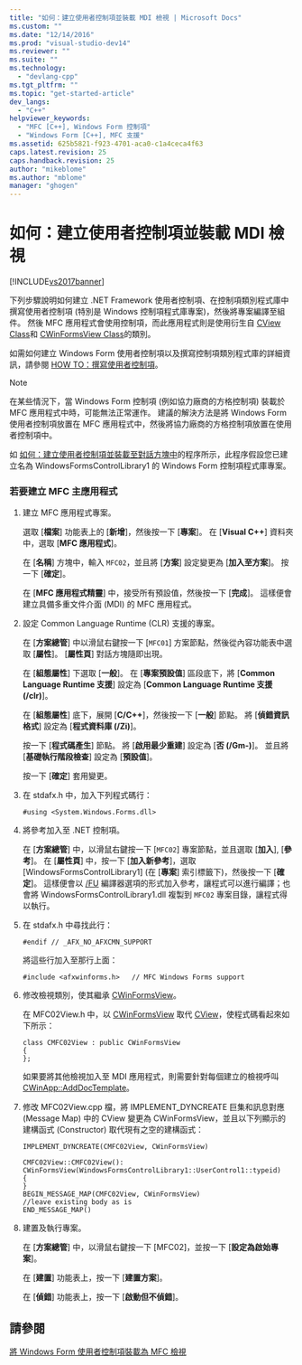 ```yaml
---
title: "如何：建立使用者控制項並裝載 MDI 檢視 | Microsoft Docs"
ms.custom: ""
ms.date: "12/14/2016"
ms.prod: "visual-studio-dev14"
ms.reviewer: ""
ms.suite: ""
ms.technology: 
  - "devlang-cpp"
ms.tgt_pltfrm: ""
ms.topic: "get-started-article"
dev_langs: 
  - "C++"
helpviewer_keywords: 
  - "MFC [C++], Windows Form 控制項"
  - "Windows Form [C++], MFC 支援"
ms.assetid: 625b5821-f923-4701-aca0-c1a4ceca4f63
caps.latest.revision: 25
caps.handback.revision: 25
author: "mikeblome"
ms.author: "mblome"
manager: "ghogen"
---
```

# 如何：建立使用者控制項並裝載 MDI 檢視
[!INCLUDE[vs2017banner](../assembler/inline/includes/vs2017banner.md)]

下列步驟說明如何建立 .NET Framework 使用者控制項、在控制項類別程式庫中撰寫使用者控制項 \(特別是 Windows 控制項程式庫專案\)，然後將專案編譯至組件。  然後 MFC 應用程式會使用控制項，而此應用程式則是使用衍生自 [CView Class](../mfc/reference/cview-class.md)和 [CWinFormsView Class](../mfc/reference/cwinformsview-class.md)的類別。  
  
 如需如何建立 Windows Form 使用者控制項以及撰寫控制項類別程式庫的詳細資訊，請參閱 [HOW TO：撰寫使用者控制項](../Topic/How%20to:%20Author%20Composite%20Controls.md)。  
  
> [!NOTE]
>  在某些情況下，當 Windows Form 控制項 \(例如協力廠商的方格控制項\) 裝載於 MFC 應用程式中時，可能無法正常運作。  建議的解決方法是將 Windows Form 使用者控制項放置在 MFC 應用程式中，然後將協力廠商的方格控制項放置在使用者控制項中。  
  
 如 [如何：建立使用者控制項並裝載至對話方塊中](../dotnet/how-to-create-the-user-control-and-host-in-a-dialog-box.md)的程序所示，此程序假設您已建立名為 WindowsFormsControlLibrary1 的 Windows Form 控制項程式庫專案。  
  
### 若要建立 MFC 主應用程式  
  
1.  建立 MFC 應用程式專案。  
  
     選取 \[**檔案**\] 功能表上的 \[**新增**\]，然後按一下 \[**專案**\]。  在 \[**Visual C\+\+**\] 資料夾中，選取 \[**MFC 應用程式**\]。  
  
     在 \[**名稱**\] 方塊中，輸入 `MFC02`，並且將 \[**方案**\] 設定變更為 \[**加入至方案**\]。  按一下 \[**確定**\]。  
  
     在 \[**MFC 應用程式精靈**\] 中，接受所有預設值，然後按一下 \[**完成**\]。  這樣便會建立具備多重文件介面 \(MDI\) 的 MFC 應用程式。  
  
2.  設定 Common Language Runtime \(CLR\) 支援的專案。  
  
     在 \[**方案總管**\] 中以滑鼠右鍵按一下 \[`MFC01`\] 方案節點，然後從內容功能表中選取 \[**屬性**\]。  \[**屬性頁**\] 對話方塊隨即出現。  
  
     在 \[**組態屬性**\] 下選取 \[**一般**\]。  在 \[**專案預設值**\] 區段底下，將 \[**Common Language Runtime 支援**\] 設定為 \[**Common Language Runtime 支援 \(\/clr\)**\]。  
  
     在 \[**組態屬性**\] 底下，展開 \[**C\/C\+\+**\]，然後按一下 \[**一般**\] 節點。  將 \[**偵錯資訊格式**\] 設定為 \[**程式資料庫 \(\/Zi\)**\]。  
  
     按一下 \[**程式碼產生**\] 節點。  將 \[**啟用最少重建**\] 設定為 \[**否 \(\/Gm\-\)**\]。  並且將 \[**基礎執行階段檢查**\] 設定為 \[**預設值**\]。  
  
     按一下 \[**確定**\] 套用變更。  
  
3.  在 stdafx.h 中，加入下列程式碼行：  
  
    ```  
    #using <System.Windows.Forms.dll>  
    ```  
  
4.  將參考加入至 .NET 控制項。  
  
     在 \[**方案總管**\] 中，以滑鼠右鍵按一下 \[`MFC02`\] 專案節點，並且選取 \[**加入**\], \[**參考**\]。  在 \[**屬性頁**\] 中，按一下 \[**加入新參考**\]，選取 \[WindowsFormsControlLibrary1\] \(在 \[**專案**\] 索引標籤下\)，然後按一下 \[**確定**\]。  這樣便會以 [\/FU](../build/reference/fu-name-forced-hash-using-file.md) 編譯器選項的形式加入參考，讓程式可以進行編譯；也會將 WindowsFormsControlLibrary1.dll 複製到 `MFC02` 專案目錄，讓程式得以執行。  
  
5.  在 stdafx.h 中尋找此行：  
  
    ```  
    #endif // _AFX_NO_AFXCMN_SUPPORT   
    ```  
  
     將這些行加入至那行上面：  
  
    ```  
    #include <afxwinforms.h>   // MFC Windows Forms support  
    ```  
  
6.  修改檢視類別，使其繼承 [CWinFormsView](../mfc/reference/cwinformsview-class.md)。  
  
     在 MFC02View.h 中，以 [CWinFormsView](../mfc/reference/cwinformsview-class.md) 取代 [CView](../mfc/reference/cview-class.md)，使程式碼看起來如下所示：  
  
    ```  
    class CMFC02View : public CWinFormsView  
    {  
    };  
    ```  
  
     如果要將其他檢視加入至 MDI 應用程式，則需要針對每個建立的檢視呼叫 [CWinApp::AddDocTemplate](../Topic/CWinApp::AddDocTemplate.md)。  
  
7.  修改 MFC02View.cpp 檔，將 IMPLEMENT\_DYNCREATE 巨集和訊息對應 \(Message Map\) 中的 CView 變更為 CWinFormsView，並且以下列顯示的建構函式 \(Constructor\) 取代現有之空的建構函式：  
  
    ```  
    IMPLEMENT_DYNCREATE(CMFC02View, CWinFormsView)  
  
    CMFC02View::CMFC02View(): CWinFormsView(WindowsFormsControlLibrary1::UserControl1::typeid)   
    {  
    }  
    BEGIN_MESSAGE_MAP(CMFC02View, CWinFormsView)  
    //leave existing body as is  
    END_MESSAGE_MAP()  
    ```  
  
8.  建置及執行專案。  
  
     在 \[**方案總管**\] 中，以滑鼠右鍵按一下 \[MFC02\]，並按一下 \[**設定為啟始專案**\]。  
  
     在 \[**建置**\] 功能表上，按一下 \[**建置方案**\]。  
  
     在 \[**偵錯**\] 功能表上，按一下 \[**啟動但不偵錯**\]。  
  
## 請參閱  
 [將 Windows Form 使用者控制項裝載為 MFC 檢視](../dotnet/hosting-a-windows-forms-user-control-as-an-mfc-view.md)